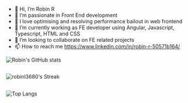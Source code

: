 - 👋 Hi, I’m Robin R
- 👀 I’m passionate in Front End development
- 🥰 I love optimising and resolving performance bailout in web frontend
- 🌱 I’m currently working as FE developer using Angular, Javascript, Typescript, HTML and CSS
- 💞️ I’m looking to collaborate on FE related projects
- 📫 How to reach me https://www.linkedin.com/in/robin-r-50571b164/

![Robin's GitHub stats](https://github-readme-stats.vercel.app/api?username=robinl3680)
##
![robinl3680's Streak](https://github-readme-streak-stats.herokuapp.com/?user=robinl3680&theme=vue-dark&hide_border=true)
##
![Top Langs](https://github-readme-stats.vercel.app/api/top-langs/?username=robinl3680)
<!---
robinl3680/robinl3680 is a ✨ special ✨ repository because its `README.md` (this file) appears on your GitHub profile.
You can click the Preview link to take a look at your changes.
--->
